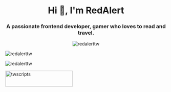 <h1 align="center">Hi 👋, I'm RedAlert</h1>
<h3 align="center">
    A passionate frontend developer, gamer who loves to read and travel.<br>
</h3>

<p align="center">
    <img src="https://komarev.com/ghpvc/?username=redalerttw&label=Profile%20views&color=0e75b6&style=flat" alt="redalerttw" align="center" />
</p>

<p>
    <img align="center" src="https://github-readme-stats.vercel.app/api?username=redalerttw&show_icons=true&theme=dark&locale=en" alt="redalerttw" align="center" />
</p>

<p>
    <img align="center" src="https://github-readme-streak-stats.herokuapp.com/?user=redalerttw&theme=dark" alt="redalerttw" align="center" />
</p>

<p>
    <a href="https://www.buymeacoffee.com/twscripts">
        <img align="left" src="https://cdn.buymeacoffee.com/buttons/v2/default-yellow.png" height="50" width="210" alt="twscripts" align="center" />
    </a>
</p>
